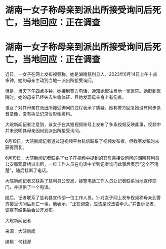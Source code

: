 # 湖南一女子称母亲到派出所接受询问后死亡，当地回应：正在调查

# 湖南一女子称母亲到派出所接受询问后死亡，当地回应：正在调查

近日，一女子在网上发布视频称，她是湖南慈利县人，2023年6月14日上午十点多钟，她的母亲主动到当地一派出所接受询问。

但是，当天下午四点多钟，她接到警方电话，通知她赶往当地一家医院。她赶到医院时，她的母亲已经失去生命体征，且她发现母亲身上有伤痕。

该女子对其母亲在派出所接受询问的过程表示了质疑，她称警方回复她没有同步录音录像，没有执法记录仪影像资料。

大皖新闻记者注意到，该女子在其短视频账号上发布了多条视频反映此事，视频中并未说明其母亲因何到派出所接受询问。

6月19日，大皖新闻记者通过短视频平台私信联系了视频发布者，但截至发稿时未获得回复。

6月19日，大皖新闻记者联系了女子在视频中提到的其母亲接受询问的湖南慈利县公安局观音桥派出所，一位工作人员在电话中听到记者询问此事后表示“这个不清楚”，随后挂断了电话。

大皖新闻记者又联系了慈利县公安局，接警电话工作人员让记者联系当地宣传部门，并提供了一个电话。

随后，记者联系了慈利县宣传部一位工作人员。针对女子网上发布视频称母亲到警方接受询问后死亡一事，他表示，“正在调查，应该是政法委牵头。”并告诉记者，调查有结果后会公开发布。

大皖新闻记者

来源：大皖新闻

编辑：何钱源

